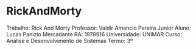 # RickAndMorty
Trabalho: Rick And Morty
Professor: Valdir Amancio Pereira Junior
Aluno: Lucas Panizio Mercadante
RA: 1978916
Universidade: UNIMAR
Curso: Análise e Desenvolvimento de Sistemas
Termo: 3º 
